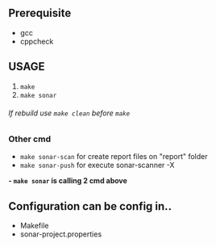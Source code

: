 ## Prerequisite
- gcc
- cppcheck

## USAGE
1. `make`
2. `make sonar`

###### If rebuild use `make clean` before `make`

### Other cmd
- `make sonar-scan` for create report files on "report" folder
- `make sonar-push` for execute sonar-scanner -X  

**- `make sonar` is calling 2 cmd above**

## Configuration can be config in..
- Makefile
- sonar-project.properties
